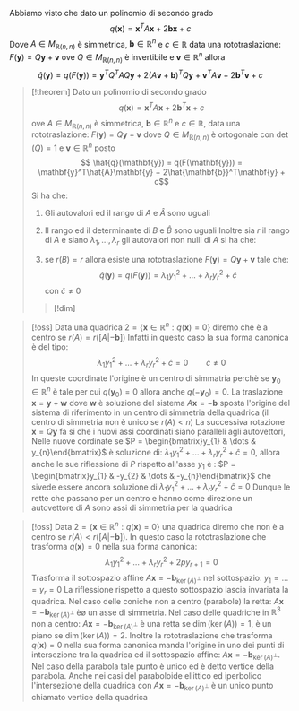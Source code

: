 Abbiamo visto che dato un polinomio di secondo grado
 $$ q(\mathbf{x}) = \mathbf{x}^TA\mathbf{x} + 2\mathbf{b} \mathbf{x} + c $$
 Dove $A \in M_{\mathbb{R}(n,n)}$ è simmetrica, $\mathbf{b} \in \mathbb{R}^n$ e $c \in \mathbb{R}$ data una rototraslazione: $F(\mathbf{y}) = Q\mathbf{y} + \mathbf{v}$ ove $Q \in M_{\mathbb{R}(n,n)}$ è invertibile e $\mathbf{v} \in \mathbb{R}^n$ allora
  $$ \hat{q}(\mathbf{y}) = q(F(\mathbf{y})) =\mathbf{y}^TQ^TAQ\mathbf{y} + 2(A\mathbf{v}+\mathbf{b})^TQ\mathbf{y} + \mathbf{v}^TA\mathbf{v} + 2\mathbf{b}^T\mathbf{v} + c$$ 
  >[!theorem]
  >Dato un polinomio di secondo grado
  > $$ q(\mathbf{x}) = \mathbf{x}^TA\mathbf{x} + 2\mathbf{b}^T \mathbf{x} + c $$
  > ove $A \in M_{\mathbb{R}(n,n)}$ è simmetrica, $\mathbf{b} \in \mathbb{R}^n$ e $c \in \mathbb{R}$, data una rototraslazione: $F(\mathbf{y})=Q\mathbf{y}+\mathbf{v}$ dove $Q \in M_{\mathbb{R}(n,n)}$ è ortogonale con $\det(Q) = 1$ e $\mathbf{v} \in \mathbb{R}^n$ posto
  > $$ \hat{q}(\mathbf{y}) = q(F(\mathbf{y})) = \mathbf{y}^T\hat{A}\mathbf{y} + 2\hat{\mathbf{b}}^T\mathbf{y} + c$$
  > Si ha che:
  > 1. Gli autovalori ed il rango di $A$ e $\hat{A}$ sono uguali
  > 2. Il rango ed il determinante di $B$ e $\hat{B}$ sono uguali
  > Inoltre sia $r$ il rango di $A$ e siano $\lambda_{1},\dots,\lambda_{r}$ gli autovalori non nulli di $A$ si ha che:
  > 
  > 1. se $r(B) = r$ allora esiste una rototraslazione $F(\mathbf{y}) =Q\mathbf{y} +\mathbf{v}$ tale che:
  >    $$ \hat{q}(\mathbf{y})= q(F(\mathbf{y})) = \lambda_{1}y_{1}^2 + \dots + \lambda_{r}y^2_{r}+ \hat{c} $$
  > con $\hat{c} \neq 0$
  > 
  >>[!dim]

>[!oss]
>Data una quadrica $\mathcal{2} = \left\{ \mathbf{x} \in \mathbb{R}^n: q(\mathbf{x}) = 0 \right\}$ diremo che è a centro se $r(A) = r([A|-\mathbf{b}])$
>Infatti in questo caso la sua forma canonica è del tipo: 
> $$ \lambda_{1}y_{1}^2 + \dots + \lambda_{r}y_{r}^2 + \hat{c} = 0\qquad \hat{c} \neq 0 $$
> In queste coordinate l'origine è un centro di simmatria perchè se $\mathbf{y}_{0} \in \mathbb{R}^n$ è tale per cui $q(\mathbf{y}_{0})=0$ allora anche $q(-\mathbf{y}_{0}) = 0$. La traslazione $\mathbf{x} = \mathbf{y} + \mathbf{w}$ dove $\mathbf{w}$ è soluzione del sistema $A\mathbf{x} = -\mathbf{b}$ sposta l'origine del sistema di riferimento in un centro di simmetria della quadrica (il centro di simmetria non è unico se $r(A)<n$)
> La successiva rotazione $\mathbf{x} = Q\mathbf{y}$ fa si che i nuovi assi coordinati siano paralleli agli autovettori, Nelle nuove cordinate se $P = \begin{bmatrix}y_{1} & \dots & y_{n}\end{bmatrix}$ è soluzione di: $\lambda_{1}y_{1}^2 + \dots + \lambda_{r}y_{r}^2 + \hat{c} = 0$, allora anche le sue riflessione di $P$ rispetto all'asse $y_{1}$ è : $P = \begin{bmatrix}y_{1} & -y_{2} & \dots & -y_{n}\end{bmatrix}$ che sivede essere ancora soluzione di $\lambda_{1}y_{1}^2 + \dots + \lambda_{r}y_{r}^2 + \hat{c} = 0$
> Dunque le rette che passano per un centro e hanno come direzione un autovettore di $A$ sono assi di simmetria per la quadrica

>[!oss]
>Data $\mathcal{2} = \left\{ \mathbf{x} \in \mathbb{R}^n : q(\mathbf{x}) = 0 \right\}$ una quadrica diremo che non è a centro se $r(A) < r([A|-\mathbf{b}])$. In questo caso la rototraslazione che trasforma $q(\mathbf{x}) = 0$ nella sua forma canonica:
> $$ \lambda_{1}y_{1}^2 + \dots + \lambda_{r}y_{r}^2 + 2py_{r+1} = 0$$
> Trasforma il sottospazio affine $A\mathbf{x} = - \mathbf{b}_{\ker(A)^\perp}$ nel sottospazio: $y_{1} = \dots = y_{r} = 0$
> La riflessione rispetto a questo sottospazio lascia invariata la quadrica. Nel caso delle coniche non a centro (parabole) la retta: $A\mathbf{x} = -\mathbf{b}_{\ker(A)^\perp}$ èø un asse di simmetria. Nel caso delle quadriche in $\mathbb{R}^3$ non a centro: $A\mathbf{x} = -\mathbf{b}_{\ker(A)^\perp}$ è una retta se $\dim(\ker(A)) = 1$, è un piano se $\dim(\ker(A)) = 2$.
> Inoltre la rototraslazione che trasforma $q(\mathbf{x}) =0$ nella sua forma canonica manda l'origine in uno dei punti di intersezione tra la quadrica ed il sottospazio affine: $A\mathbf{x} = -\mathbf{b}_{\ker(A)^\perp}$.
> Nel caso della parabola tale punto è unico ed è detto vertice della parabola. Anche nei casi del paraboloide ellittico ed iperbolico l'intersezione della quadrica con $A\mathbf{x} = -\mathbf{b}_{\ker(A)^\perp}$ è un unico punto chiamato vertice della quadrica
